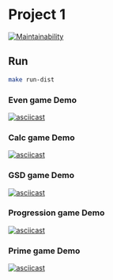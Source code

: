 # Project 1 

[![Maintainability](https://api.codeclimate.com/v1/badges/21d1fc6ba68de786a487/maintainability)](https://codeclimate.com/github/Pendalf2004/java-project-61/maintainability)

## Run
```bash
make run-dist
```

### Even game Demo
[![asciicast](https://asciinema.org/a/hqvFJEpObHBoOj9QdFsqH2zTp.svg)](https://asciinema.org/a/hqvFJEpObHBoOj9QdFsqH2zTp)

### Calc game Demo
[![asciicast](https://asciinema.org/a/Ir33lbAz8RnOgkQbM8EU5sElU.svg)](https://asciinema.org/a/Ir33lbAz8RnOgkQbM8EU5sElU)

### GSD game Demo
[![asciicast](https://asciinema.org/a/E8GLCpDKAwimKjr7e1CEsleW8.svg)](https://asciinema.org/a/E8GLCpDKAwimKjr7e1CEsleW8)

### Progression game Demo
[![asciicast](https://asciinema.org/a/d6eSPnPIcemujJHsOxPDUxYlG.svg)](https://asciinema.org/a/d6eSPnPIcemujJHsOxPDUxYlG)

### Prime game Demo
[![asciicast](https://asciinema.org/a/FI0Ol12WPq5MvfwSM8DloeKU8.svg)](https://asciinema.org/a/FI0Ol12WPq5MvfwSM8DloeKU8)
